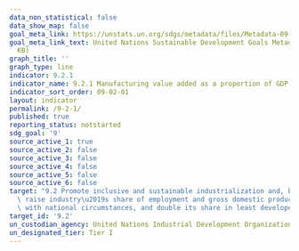 ```yaml
---
data_non_statistical: false
data_show_map: false
goal_meta_link: https://unstats.un.org/sdgs/metadata/files/Metadata-09-02-01.pdf
goal_meta_link_text: United Nations Sustainable Development Goals Metadata (PDF 217
  KB)
graph_title: ''
graph_type: line
indicator: 9.2.1
indicator_name: 9.2.1 Manufacturing value added as a proportion of GDP and per capita
indicator_sort_order: 09-02-01
layout: indicator
permalink: /9-2-1/
published: true
reporting_status: notstarted
sdg_goal: '9'
source_active_1: true
source_active_2: false
source_active_3: false
source_active_4: false
source_active_5: false
source_active_6: false
target: "9.2 Promote inclusive and sustainable industrialization and, by 2030, significantly\
  \ raise industry\u2019s share of employment and gross domestic product, in line\
  \ with national circumstances, and double its share in least developed countries"
target_id: '9.2'
un_custodian_agency: United Nations Industrial Development Organization (UNIDO)
un_designated_tier: Tier I
---
```

